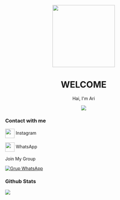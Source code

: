 <p align="center">
<img src="https://i.ibb.co/ZNsDKDx/2515.jpg" width="200" height="200"/>
</p>
<h1 align='center'>WELCOME</h1>
<p align='center'>Hai, I'm Ari</p>
<p align='center'>
</p>
 
 <p align="center">
 <img src="https://komarev.com/ghpvc/?username=AriGans&color=blue&label=Profile Views" />
 </p>
<h3 align="left">Contact with me</h3>
<p align="left"><a href="https://instagram.com/my.siraj" target="blank"><img align="center" src="https://storage.caliph71.xyz/img/instagram.svg" height="30" width="30" /></a> Instagram
<p align="left"><a href="https://Wa.me/6285796430430" target="blank"><img align="center" src="https://storage.caliph71.xyz/img/whatsapp.svg" height="30" width="30" /></a> WhatsApp
</p>
Join My Group

[![Grup WhatsApp](https://img.shields.io/badge/WhatsApp%20Group-25D366?style=for-the-badge&logo=whatsapp&logoColor=white)](https://chat.whatsapp.com/FLuvwjV0Y5r4DFqrg8u2o9)
</p>

<h3 align="left">Github Stats</h3>
<p align="left">
<img src="https://github-readme-stats.vercel.app/api?username=AriGans&bg_color=30,e96443,904e95&title_color=fff&text_color=fff&count_private=true&include_all_commits=true&icon_color=fff&hide_border=false&show_icons=falze" /></a>
